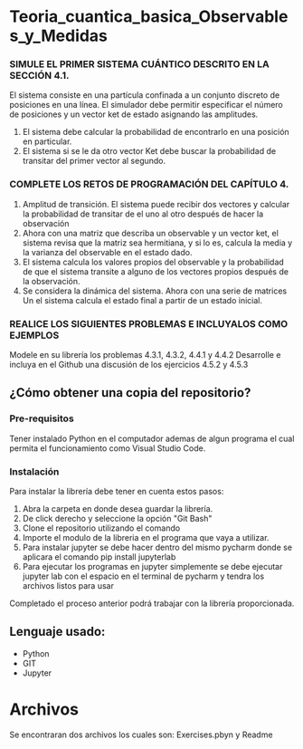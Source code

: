 # Teoria_cuantica_basica_Observables_y_Medidas

### SIMULE EL PRIMER SISTEMA CUÁNTICO DESCRITO EN LA SECCIÓN 4.1.
El sistema consiste en una partícula confinada a un conjunto discreto de posiciones en una línea. El simulador debe permitir especificar el número de posiciones y un vector ket de estado asignando las amplitudes.
1. El sistema debe calcular la probabilidad de encontrarlo en una posición en particular.
2. El sistema si se le da otro vector Ket debe buscar la probabilidad de transitar del primer vector al segundo.
### COMPLETE LOS RETOS DE PROGRAMACIÓN DEL CAPÍTULO 4.
1. Amplitud de transición. El sistema puede recibir dos vectores y calcular la probabilidad de transitar de el uno al otro después de hacer la observación
2. Ahora con una matriz que describa un observable y un vector ket, el sistema revisa que la matriz sea hermitiana, y si lo es, calcula la media y la varianza del observable en el estado dado.
3. El sistema calcula los valores propios del observable y la probabilidad de que el sistema transite a alguno de los vectores propios después de la observación.
4. Se considera la dinámica del sistema. Ahora con una serie de matrices Un el sistema calcula el estado final a partir de un estado inicial.
### REALICE LOS SIGUIENTES PROBLEMAS E INCLUYALOS COMO EJEMPLOS
Modele en su librería los problemas 4.3.1, 4.3.2, 4.4.1 y 4.4.2
Desarrolle e incluya en el Github una discusión de los ejercicios 4.5.2 y 4.5.3
## ¿Cómo obtener una copia del repositorio?
### Pre-requisitos

Tener instalado Python en el computador ademas de algun programa el cual permita el funcionamiento como Visual Studio Code.

### Instalación 
Para instalar la librería debe tener en cuenta estos pasos:
1. Abra la carpeta en donde desea guardar la librería.
2. De click derecho y seleccione la opción "Git Bash"
3. Clone el repositorio utilizando el comando 
4. Importe el modulo de la libreria en el programa que vaya a utilizar.
5. Para instalar jupyter se debe hacer dentro del mismo pycharm donde se aplicara el comando pip install jupyterlab
6. Para ejecutar los programas en jupyter simplemente se debe ejecutar jupyter lab con el espacio en el terminal de pycharm y tendra los archivos listos para usar
   
Completado el proceso anterior podrá trabajar con la librería proporcionada.

## Lenguaje usado:
* Python
* GIT
* Jupyter

# Archivos
Se encontraran dos archivos los cuales son:
Exercises.pbyn y Readme
